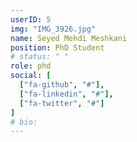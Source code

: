 ```yaml
---
userID: 5
img: "IMG_3926.jpg"
name: Seyed Mehdi Meshkani
position: PhD Student
# status: " "
role: phd
social: [
  ["fa-github", "#"],
  ["fa-linkedin", "#"],
  ["fa-twitter", "#"]
]
# bio:
---
```

